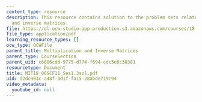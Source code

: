 ```yaml
---
content_type: resource
description: This resource contains solution to the problem sets related to multiplication
  and inverse matrices.
file: https://ol-ocw-studio-app-production.s3.amazonaws.com/courses/18-06sc-linear-algebra-fall-2011/d2dc903ca48f3d1ffa1528abde719c94_MIT18_06SCF11_Ses1.3sol.pdf
file_type: application/pdf
learning_resource_types: []
ocw_type: OCWFile
parent_title: Multiplication and Inverse Matrices
parent_type: CourseSection
parent_uid: c6606cdd-9775-d774-f694-cdc5e6c30381
resourcetype: Document
title: MIT18_06SCF11_Ses1.3sol.pdf
uid: d2dc903c-a48f-3d1f-fa15-28abde719c94
video_metadata:
  youtube_id: null
---
```

